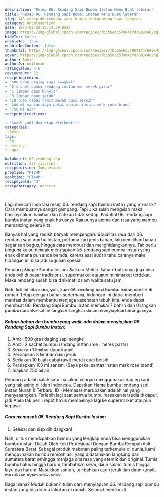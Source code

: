 ```yaml
---
description: "Resep 06. Rendang Sapi Bumbu Instan Menu Buat lebaran"
title: "Resep 06. Rendang Sapi Bumbu Instan Menu Buat lebaran"
slug: 745-resep-06-rendang-sapi-bumbu-instan-menu-buat-lebaran
category: Uncategorized
date: 2023-02-20T15:14:59.054Z
image: https://img-global.cpcdn.com/recipes/7bcb5ebc579041fd/680x482cq70/06-rendang-sapi-bumbu-instan-foto-resep-utama.jpg
hideToc: false
enableToc: true
enableTocContent: false
thumbnail: https://img-global.cpcdn.com/recipes/7bcb5ebc579041fd/680x482cq70/06-rendang-sapi-bumbu-instan-foto-resep-utama.jpg
cover: https://img-global.cpcdn.com/recipes/7bcb5ebc579041fd/680x482cq70/06-rendang-sapi-bumbu-instan-foto-resep-utama.jpg
author: Admin
authorAv: notfound
ratingvalue: 4.6
reviewcount: 22
recipeingredient:
- "500 gran daging sapi sengkel"
- "2 sachet bumbu rendang instan me  merek pazar"
- "1 lembar daun kunyit"
- "3 lembar daun jeruk"
- "10 buah cabai rawit merah cuci bersih"
- "100 ml santan Saya pakai santan instan merk rose brand"
- "750 ml air"
recipeinstructions:

- "Sudah jadi dan siap dinikmati!"
categories:
- Resep
tags:
- 06
- rendang
- sapi

katakunci: 06 rendang sapi 
nutrition: 287 calories
recipecuisine: Indonesian
preptime: "PT34M"
cooktime: "PT48M"
recipeyield: "3"
recipecategory: Dessert

---
```



Lagi mencari inspirasi resep 06. rendang sapi bumbu instan yang menarik? Cara membuatnya sangat gampang. Tapi Jika salah mengolah maka hasilnya akan hambar dan bahkan tidak sedap. Padahal 06. rendang sapi bumbu instan yang enak harusnya Kan punya aroma dan rasa yang mampu memancing selera kita.


Banyak hal yang sedikit banyak mempengaruhi kualitas rasa dari 06. rendang sapi bumbu instan, pertama dari jenis bahan, lalu pemilihan bahan segar dan bagus, hingga cara membuat dan menghidangkannya. Tak perlu bingung kalau hendak menyiapkan 06. rendang sapi bumbu instan yang enak di mana pun anda berada, karena asal sudah tahu caranya maka hidangan ini bisa jadi suguhan spesial.

Rendang Simple Bumbu Instant Saikoro Meltic. Bahan-bahannya juga bisa anda beli di pasar tradisional, supermarket ataupun minimarket terdekat. Maka rendang sudah bisa dinikmati dalam waktu satu jam.


Nah, kali ini kita coba, yuk, buat 06. rendang sapi bumbu instan sendiri di rumah. Tetap dengan bahan sederhana, hidangan ini dapat memberi manfaat dalam membantu menjaga kesehatan tubuh kita. Anda dapat membuat 06. Rendang Sapi Bumbu Instan memakai 7 bahan dan 0 langkah pembuatan. Berikut ini langkah-langkah dalam menyiapkan hidangannya.

<!--inarticleads1-->

##### Bahan-bahan dan bumbu yang wajib ada dalam menyiapkan 06. Rendang Sapi Bumbu Instan:

1. Ambil 500 gran daging sapi sengkel
1. Ambil 2 sachet bumbu rendang instan (me : merek pazar)
1. Sediakan 1 lembar daun kunyit
1. Persiapkan 3 lembar daun jeruk
1. Sediakan 10 buah cabai rawit merah cuci bersih
1. Persiapkan 100 ml santan. (Saya pakai santan instan merk rose brand)
1. Siapkan 750 ml air


Rendang adalah salah satu masakan dengan menggunakan daging sapi yang tak asing di lidah Indonesia. Dapatkan Harga bumbu rendang sapi instan Murah &amp; Terbaru. ID - Memasak merupakan adalah hal yang menyenangkan. Terlebih lagi saat semua bumbu masakan tersedia di dapur, jadi Anda tak perlu repot harus membelinya lagi ke supermarket ataupun kepasar. 

<!--inarticleads2-->

##### Cara memasak 06. Rendang Sapi Bumbu Instan:


1. Selesai dan siap dihidangkan!

Nah, untuk mendapatkan bumbu yang lengkap Anda bisa menggunakan bumbu instan. Diolah Oleh Koki Profesional Dengan Bumbu Rempah Asli Sumatera Barat. Sebagai produk makanan paling terkemuka di dunia, kami menggunakan bumbu rempah asli yang didatangkan langsung dari sumatera barat sehingga menjaga cita rasa yang otentik dan original. Tumis bumbu halus hingga harum, tambahkan serai, daun salam, tumis hingga layu dan harum. Masukkan santan, tambahkan daun jeruk dan daun kunyit, masukkan ayam aduk-aduk. 

Bagaimana? Mudah bukan? Itulah cara menyiapkan 06. rendang sapi bumbu instan yang bisa kamu lakukan di rumah. Selamat menikmati

